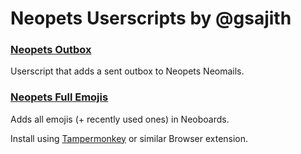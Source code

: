 # Neopets Userscripts by @gsajith

### [Neopets Outbox](https://github.com/gsajith/NeopetsUserscripts/blob/main/neopetsoutbox.user.js)
Userscript that adds a sent outbox to Neopets Neomails.

### [Neopets Full Emojis](https://github.com/gsajith/NeopetsUserscripts/blob/main/neopetsfullemojis.user.js)
Adds all emojis (+ recently used ones) in Neoboards.

Install using [Tampermonkey](https://www.tampermonkey.net/) or similar Browser extension.
